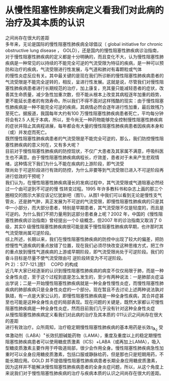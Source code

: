 # 从慢性阻塞性肺疾病定义看我们对此病的治疗及其本质的认识  
之间尚存在很大的差距  
多年来，无论是国际的慢性阻塞性肺疾病全球倡议（ global initiative for chronic obstructive lung disease ， GOLD），还是国内的慢性阻塞性肺疾病诊治指南，对于慢性阻塞性肺疾病的定义都是十分明确的，而且变化不大，认为慢性阻塞性肺疾病是一种常见的以持续的不能完全可逆的气流受限为特征的疾病，是一种可以预防和治疗的疾病，气流受限进行性发展，与气道和肺对有毒颗粒或气体  
的慢性炎症反应有关。其中最关键的是现在我们所诊断的慢性阻塞性肺疾病患者的气流受限是不能完全逆转的，相反，呈进行性发展。这就是说，尽管我们对慢性阻塞性肺疾病患者进行长期规范的治疗，加上康复，充其量只能减轻患者的症状，改善其生命质量，减少急性加重次数，但不能从根本上改变其病程逐年加重的趋势，更不能延长患者的有效寿命。所以我们不得不面对这样残酷的现实：由于慢性阻塞性肺疾病是一种不能完全可逆的疾病，其病情必然会逐年进行性加重，最后致残乃至死亡。据报道，我国每年大约有100 万慢性阻塞性肺疾病患者死亡，平均每分钟将会有2.5 人死于本病，所以，至今尚无一种药物能够完全控制慢性阻塞性肺疾病的症状并阻止其病程进展，每年都会有大量的慢性阻塞性肺疾病患者因疾病本身和 （或）并发症而死亡。  
既然慢性阻塞性肺疾病患者的气流受限是不能完全可逆的，那么，我们防控慢性阻塞性肺疾病的意义何在，又有多大呢？  
目前对于慢性阻塞性肺疾病的防控现状，不仅广大患者及其家属不满意，呼吸科医生也不满意。由于慢性阻塞性肺疾病病程长，疗效差，患者对于未来产生悲观情绪，这种情况下我们为什么不能在疾病的上游阶段，即气流受  
限尚处于可逆阶段进行有效的防控，为什么非要等到气流受限已进入不可逆阶段再进行低效的干预呢？  
我们认为，在慢性阻塞性肺疾病漫长的发病过程中，其气流受限或气道阻塞必然经过一个由可逆到不可逆的慢 性转变过程。1995 年许多教科书和杂志上画的那三个圈相交的图示大家应该记忆犹新吧（图1）。从图1 中我们可以看到无论是慢性支气管炎，还是肺气肿，真正发展为不可逆的气流受限，即慢性阻塞性肺疾病的只是其中一小部分，而大部分患者，特别是早期患者，其气流受限不仅是轻度的，而且是可逆的。为什么我们不把力量用到这部分患者身上呢？2002 年，中国的《慢性阻塞性肺疾病诊治指南》曾经提出一个0 级概念，但2007 年的诊治指南又取消了 0 级，其实0 级慢性阻塞性肺疾病很可能是属于慢性阻塞性肺疾病早期，也许那时其气流受限尚属可逆阶段。  
综上所述，长期以来，我们在慢性阻塞性肺疾病的防控中出现了较大的偏差，把防控慢性气道疾病的重点放错了位置，现在我们必须尽快改变这种思维方式，把工作的重点放到慢性气道疾病的上游或早期阶段，即气流受限尚处于可逆阶段。我们的奋斗目标是尽量不使气流受限由可 逆阶段转变为不可逆阶段。  
Pt 2）：S77-121.]图1  COPD 的构成  
近几年大家已经逐渐的认识到慢性阻塞性肺疾病的病变不仅仅局限于肺，而是一种全身性炎症，至于这个过程到底是怎么发生的，至少有两种说法：一是肺部炎症溢出学说；二是一开始慢性阻塞性肺疾病就是一种全身性慢性炎症，而慢性阻塞性肺疾病的肺部疾病只是全身性炎症的一个部分。现在暂且不去讨论上述两种说法孰对孰错，有一点是大家公认的，即慢性阻塞性肺疾病是一种全身性疾病，其合并症甚至也可能是这种全身性炎症的局部表现。现在问题的关键是，既然大家都认可慢性阻塞性肺疾病是一种全身性炎症，然而目前我们几乎没有针对这种全身性炎症  
从慢性阻塞性肺疾病定义看我们对此病的治疗及其本质的 011认识之间尚存在很大的差距  
进行有效治疗。众所周知，治疗稳定期慢性阻塞性肺疾病的基本用药是长效$\eta_{\mathbf{\lambda}_{2}}$ 受体激动剂（LABA）$^+$长效抗胆碱能药物（LAMA），重度及重度以上的稳定期慢性阻塞性肺疾病患者可以使用糖皮质激素（ICS）+LABA（或再加上LAMA），吸入型糖皮质激素主要作用于呼吸道局部，很少会作用全身。慢性阻塞性肺疾病急性加重时可以全身应用糖皮质激素，包括口服或静脉给药，但是那也只是短期用药，不能长期应用。GOLD 并不提倡慢性阻塞性肺疾病患者长期全身应用糖皮质激素，因为这样并不能解决慢性阻塞性肺疾病患者的全身炎症问题，所以，从这个角度上来说我们对于慢性阻塞性肺疾病的治疗与疾病本质的认识之间尚存在很大的差距。  
